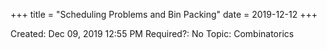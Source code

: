 +++
title = "Scheduling Problems and Bin Packing"
date = 2019-12-12
+++


Created: Dec 09, 2019 12:55 PM
Required?: No
Topic: Combinatorics
